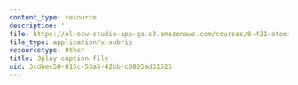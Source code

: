 ```yaml
---
content_type: resource
description: ''
file: https://ol-ocw-studio-app-qa.s3.amazonaws.com/courses/8-421-atomic-and-optical-physics-i-spring-2014/3cdbec50015c53a542bbc0805ad31525_pQ10vZKnttA.srt
file_type: application/x-subrip
resourcetype: Other
title: 3play caption file
uid: 3cdbec50-015c-53a5-42bb-c0805ad31525
---
```

